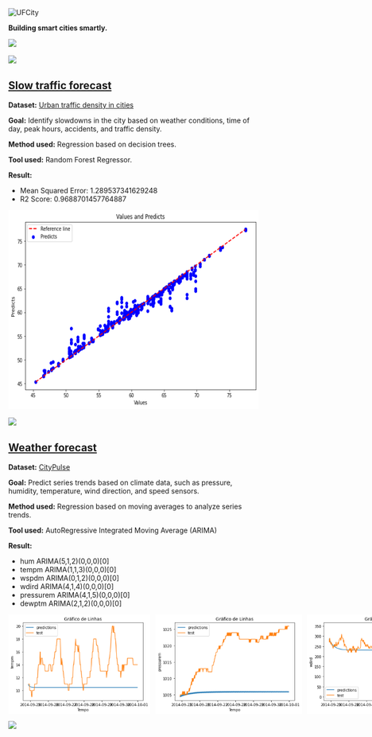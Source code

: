 <div class="view">
<img src="https://makleyston-ufc.github.io/ufcity/assets/img/ufcity-logo.png" alt="UFCity" width="200"/>
<p><b>Building smart cities smartly.</b></p>
</div>

<div class="view">
  <a href="https://makleyston-ufc.github.io/ufcity"> <img src="https://img.shields.io/badge/UFCity_webpage-0076D6?style=for-the-badge&logo=internetexplorer&logoColor=white"> </a>

  <a href="https://github.com/makleyston-ufc/ufcity-ai-models"> <img src="https://img.shields.io/badge/View_on_GitHub-181717?style=for-the-badge&logo=github&logoColor=white"> </a>
</div>

## [Slow traffic forecast](/ufcity-ai-models/slow-traffic-forecast)
**Dataset:** [Urban traffic density in cities](https://www.kaggle.com/datasets/tanishqdublish/urban-traffic-density-in-cities?resource=download)

**Goal:** Identify slowdowns in the city based on weather conditions, time of day, peak hours, accidents, and traffic density.

**Method used:** Regression based on decision trees.

**Tool used:** Random Forest Regressor.

**Result:**  
- Mean Squared Error: 1.289537341629248
- R2 Score: 0.9688701457764887

<img src="./slow-traffic-forecast/images/chart.png" alt="UFCity" width="600" height="400"/>

<a href="https://github.com/makleyston-ufc/ufcity-ai-models/tree/main/slow-traffic-forecast"> <img src="https://img.shields.io/badge/View_on_GitHub-181717?style=for-the-badge&logo=github&logoColor=white"> </a>

## [Weather forecast](/ufcity-ai-models/weather-forecast)
**Dataset:** [CityPulse](http://iot.ee.surrey.ac.uk:8080/datasets.html#weather)

**Goal:** Predict series trends based on climate data, such as pressure, humidity, temperature, wind direction, and speed sensors.

**Method used:** Regression based on moving averages to analyze series trends.

**Tool used:** AutoRegressive Integrated Moving Average (ARIMA)

**Result:**  
- hum  ARIMA(5,1,2)(0,0,0)[0]          
- tempm  ARIMA(1,1,3)(0,0,0)[0]          
- wspdm  ARIMA(0,1,2)(0,0,0)[0]          
- wdird  ARIMA(4,1,4)(0,0,0)[0]
- pressurem  ARIMA(4,1,5)(0,0,0)[0]          
- dewptm  ARIMA(2,1,2)(0,0,0)[0]

<div style="display: flex; flex-direction: row;">
  <img src="./weather-forecast/images/chart-temp.png" alt="UFCity" width="300" height="200" style="margin-right: 10px;">
  <img src="./weather-forecast/images/chart-pressurem.png" alt="UFCity" width="300" height="200" style="margin-right: 10px;">
  <img src="./weather-forecast/images/chart-wdird.png" alt="UFCity" width="300" height="200">
</div>


<a href="https://github.com/makleyston-ufc/ufcity-ai-models/tree/main/weather-forecast"> <img src="https://img.shields.io/badge/View_on_GitHub-181717?style=for-the-badge&logo=github&logoColor=white"> </a>